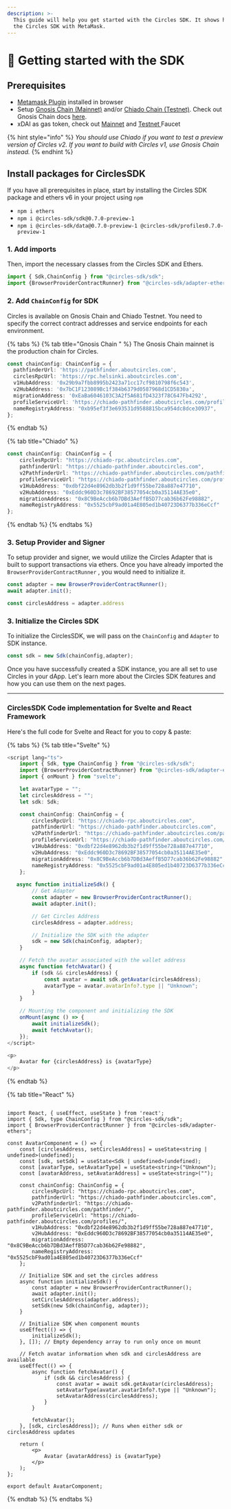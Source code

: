 ```yaml
---
description: >-
  This guide will help you get started with the Circles SDK. It shows how to use
  the Circles SDK with MetaMask.
---
```


# 🚀 Getting started with the SDK

## Prerequisites

* [Metamask Plugin](https://metamask.io/) installed in browser
* Setup [Gnosis Chain (Mainnet)](https://docs.gnosischain.com/about/networks/mainnet) and/or [Chiado Chain (Testnet)](https://docs.gnosischain.com/about/networks/chiado). Check out Gnosis Chain docs [here](https://docs.gnosischain.com/about/networks/).
* xDAI as gas token, check out [Mainnet](https://faucet.gnosischain.com/) and [Testnet ](https://faucet.chiadochain.net/)Faucet

{% hint style="info" %}
_You should use Chiado if you want to test a preview version of Circles v2. If you want to build with Circles v1, use Gnosis Chain instead._
{% endhint %}

## Install packages for CirclesSDK

If you have all prerequisites in place, start by installing the Circles SDK package and ethers v6 in your project using `npm`

* `npm i ethers`
* `npm i @circles-sdk/sdk@0.7.0-preview-1`&#x20;
* `npm i @circles-sdk/data@0.7.0-preview-1 @circles-sdk/profiles0.7.0-preview-1`

### 1. Add imports

Then, import the necessary classes from the Circles SDK and Ethers.

```typescript
import { Sdk,ChainConfig } from "@circles-sdk/sdk";
import {BrowserProviderContractRunner} from "@circles-sdk/adapter-ethers"
```

### 2. Add `ChainConfig` for SDK

Circles is available on Gnosis Chain and Chiado Testnet. You need to specify the correct contract addresses and service endpoints for each environment.&#x20;

{% tabs %}
{% tab title="Gnosis Chain " %}
The Gnosis Chain mainnet is the production chain for Circles.&#x20;

```typescript
const chainConfig: ChainConfig = {
  pathfinderUrl: 'https://pathfinder.aboutcircles.com',
  circlesRpcUrl: 'https://rpc.helsinki.aboutcircles.com',
  v1HubAddress: '0x29b9a7fbb8995b2423a71cc17cf9810798f6c543',
  v2HubAddress: '0x7bC1F123089Bc1f384b6379d0587968d1CD5830a',
  migrationAddress: '0xEaBa6046103C3A2f5A681fD4323f78C647Fb4292',
  profileServiceUrl: 'https://chiado-pathfinder.aboutcircles.com/profiles/',
  nameRegistryAddress: "0xb95ef3f3e693531d9588815bca954dc8dce30937",
};
```
{% endtab %}

{% tab title="Chiado" %}
```typescript
const chainConfig: ChainConfig = {
    circlesRpcUrl: "https://chiado-rpc.aboutcircles.com",
    pathfinderUrl: "https://chiado-pathfinder.aboutcircles.com",
    v2PathfinderUrl: "https://chiado-pathfinder.aboutcircles.com/pathfinder/",
    profileServiceUrl: "https://chiado-pathfinder.aboutcircles.com/profiles/",
    v1HubAddress: "0xdbf22d4e8962db3b2f1d9ff55be728a887e47710",
    v2HubAddress: "0xEddc960D3c78692BF38577054cb0a35114AE35e0",
    migrationAddress: "0x8C9BeAccb6b7DBd3AeffB5D77cab36b62Fe98882",
    nameRegistryAddress: "0x5525cbF9ad01a4E805ed1b40723D6377b336eCcf"
};
```
{% endtab %}
{% endtabs %}

### 3. Setup Provider and Signer

To setup provider and signer, we would utilize the Circles Adapter that is built to support transactions via ethers. Once you have already imported the `BrowserProviderContractRunner` , you would need to initialize it.

```typescript
const adapter = new BrowserProviderContractRunner();
await adapter.init();

const circlesAddress = adapter.address
```

### 3. Initialize the Circles SDK

To initialize the CirclesSDK, we will pass on the `ChainConfig` and `Adapter` to SDK instance.

```typescript
const sdk = new Sdk(chainConfig,adapter);
```

Once you have successfully created a SDK instance, you are all set to use Circles in your dApp. Let's learn more about the Circles SDK features and how you can use them on the next pages.

***

### CirclesSDK Code implementation for Svelte and React Framework

Here's the full code for Svelte and React for you to copy & paste:

{% tabs %}
{% tab title="Svelte" %}
```typescript
<script lang="ts">
    import { Sdk, type ChainConfig } from "@circles-sdk/sdk";
    import {BrowserProviderContractRunner} from "@circles-sdk/adapter-ethers"
    import { onMount } from "svelte";

    let avatarType = "";
    let circlesAddress = "";
    let sdk: Sdk;

    const chainConfig: ChainConfig = {
        circlesRpcUrl: "https://chiado-rpc.aboutcircles.com",
        pathfinderUrl: "https://chiado-pathfinder.aboutcircles.com",
        v2PathfinderUrl: "https://chiado-pathfinder.aboutcircles.com/pathfinder/",
        profileServiceUrl: "https://chiado-pathfinder.aboutcircles.com/profiles/",
        v1HubAddress: "0xdbf22d4e8962db3b2f1d9ff55be728a887e47710",
        v2HubAddress: "0xEddc960D3c78692BF38577054cb0a35114AE35e0",
        migrationAddress: "0x8C9BeAccb6b7DBd3AeffB5D77cab36b62Fe98882",
        nameRegistryAddress: "0x5525cbF9ad01a4E805ed1b40723D6377b336eCcf"
    };
    
   async function initializeSdk() {
        // Get Adapter
        const adapter = new BrowserProviderContractRunner();
        await adapter.init();

        // Get Circles Address
        circlesAddress = adapter.address;

        // Initialize the SDK with the adapter
        sdk = new Sdk(chainConfig, adapter);
    }

    // Fetch the avatar associated with the wallet address
    async function fetchAvatar() {
        if (sdk && circlesAddress) {
            const avatar = await sdk.getAvatar(circlesAddress);
            avatarType = avatar.avatarInfo?.type || "Unknown";
        }
    }

    // Mounting the component and initializing the SDK
    onMount(async () => {
        await initializeSdk();
        await fetchAvatar();
    });
</script>

<p>
    Avatar for {circlesAddress} is {avatarType}
</p>
```
{% endtab %}

{% tab title="React" %}
```tsx

import React, { useEffect, useState } from 'react';
import { Sdk, type ChainConfig } from "@circles-sdk/sdk";
import { BrowserProviderContractRunner } from "@circles-sdk/adapter-ethers";

const AvatarComponent = () => {
    const [circlesAddress, setCirclesAddress] = useState<string | undefined>(undefined);
    const [sdk, setSdk] = useState<Sdk | undefined>(undefined);
    const [avatarType, setAvatarType] = useState<string>("Unknown");
    const [avatarAddress, setAvatarAddress] = useState<string>("");

    const chainConfig: ChainConfig = {
        circlesRpcUrl: "https://chiado-rpc.aboutcircles.com",
        pathfinderUrl: "https://chiado-pathfinder.aboutcircles.com",
        v2PathfinderUrl: "https://chiado-pathfinder.aboutcircles.com/pathfinder/",
        profileServiceUrl: "https://chiado-pathfinder.aboutcircles.com/profiles/",
        v1HubAddress: "0xdbf22d4e8962db3b2f1d9ff55be728a887e47710",
        v2HubAddress: "0xEddc960D3c78692BF38577054cb0a35114AE35e0",
        migrationAddress: "0x8C9BeAccb6b7DBd3AeffB5D77cab36b62Fe98882",
        nameRegistryAddress: "0x5525cbF9ad01a4E805ed1b40723D6377b336eCcf"
    };

    // Initialize SDK and set the circles address
    async function initializeSdk() {
        const adapter = new BrowserProviderContractRunner();
        await adapter.init();
        setCirclesAddress(adapter.address);
        setSdk(new Sdk(chainConfig, adapter));
    }

    // Initialize SDK when component mounts
    useEffect(() => {
        initializeSdk();
    }, []); // Empty dependency array to run only once on mount

    // Fetch avatar information when sdk and circlesAddress are available
    useEffect(() => {
        async function fetchAvatar() {
            if (sdk && circlesAddress) {
                const avatar = await sdk.getAvatar(circlesAddress);
                setAvatarType(avatar.avatarInfo?.type || "Unknown");
                setAvatarAddress(circlesAddress);
            }
        }

        fetchAvatar();
    }, [sdk, circlesAddress]); // Runs when either sdk or circlesAddress updates

    return (
        <p>
            Avatar {avatarAddress} is {avatarType}
        </p>
    );
};

export default AvatarComponent;

```
{% endtab %}
{% endtabs %}

